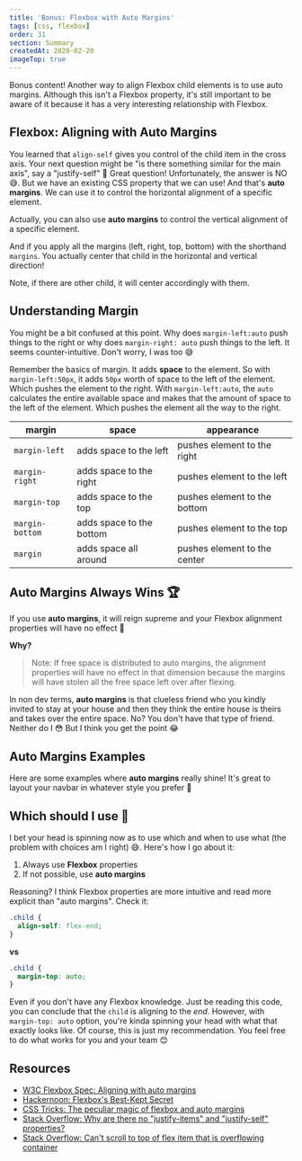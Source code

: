 ```yaml
---
title: 'Bonus: Flexbox with Auto Margins'
tags: [css, flexbox]
order: 31
section: Summary
createdAt: 2020-02-20
imageTop: true
---
```


Bonus content! Another way to align Flexbox child elements is to use auto margins. Although this isn't a Flexbox property, it's still important to be aware of it because it has a very interesting relationship with Flexbox.

<markdown-toc :hidden="false"></markdown-toc>

## Flexbox: Aligning with Auto Margins

You learned that `align-self` gives you control of the child item in the cross axis. Your next question might be "is there something similar for the main axis", say a "justify-self" 🤔 Great question! Unfortunately, the answer is NO 😅. But we have an existing CSS property that we can use! And that's **auto margins**. We can use it to control the horizontal alignment of a specific element.

<markdown-image name="auto-margins-horizontal" aspect-ratio="2x1"></markdown-image>

Actually, you can also use **auto margins** to control the vertical alignment of a specific element.

<markdown-image name="auto-margins-vertical" aspect-ratio="2x1"></markdown-image>

And if you apply all the margins (left, right, top, bottom) with the shorthand `margins`. You actually center that child in the horizontal and vertical direction!

<markdown-image name="auto-margins-center" aspect-ratio="2x1"></markdown-image>

Note, if there are other child, it will center accordingly with them.

<markdown-image name="auto-margins-center-with-others" aspect-ratio="2x1"></markdown-image>

## Understanding Margin

You might be a bit confused at this point. Why does `margin-left:auto` push things to the right or why does `margin-right: auto` push things to the left. It seems counter-intuitive. Don't worry, I was too 😅

Remember the basics of margin. It adds **space** to the element. So with `margin-left:50px`, it adds `50px` worth of space to the left of the element. Which pushes the element to the right. With `margin-left:auto`, the `auto` calculates the entire available space and makes that the amount of space to the left of the element. Which pushes the element all the way to the right.

<markdown-image name="auto-margins-understanding-margin"></markdown-image>

| margin          | space                    | appearance                   |
| --------------- | ------------------------ | ---------------------------- |
| `margin-left`   | adds space to the left   | pushes element to the right  |
| `margin-right`  | adds space to the right  | pushes element to the left   |
| `margin-top`    | adds space to the top    | pushes element to the bottom |
| `margin-bottom` | adds space to the bottom | pushes element to the top    |
| `margin`        | adds space all around    | pushes element to the center |

## Auto Margins Always Wins 🏆

If you use **auto margins**, it will reign supreme and your Flexbox alignment properties will have no effect 💪

<markdown-image name="auto-margins-vs-flexbox"></markdown-image>

**Why?**

> Note: If free space is distributed to auto margins, the alignment properties will have no effect in that dimension because the margins will have stolen all the free space left over after flexing.

In non dev terms, **auto margins** is that clueless friend who you kindly invited to stay at your house and then they think the entire house is theirs and takes over the entire space. No? You don't have that type of friend. Neither do I 😳 But I think you get the point 😂

## Auto Margins Examples

Here are some examples where **auto margins** really shine! It's great to layout your navbar in whatever style you prefer 🤩

<markdown-image name="auto-margins-examples"></markdown-image>

## Which should I use 🤔

I bet your head is spinning now as to use which and when to use what (the problem with choices am I right) 😅. Here's how I go about it:

1. Always use **Flexbox** properties
2. If not possible, use **auto margins**

Reasoning? I think Flexbox properties are more intuitive and read more explicit than "auto margins". Check it:

```css
.child {
  align-self: flex-end;
}
```

**vs**

```css
.child {
  margin-top: auto;
}
```

Even if you don't have any Flexbox knowledge. Just be reading this code, you can conclude that the `child` is aligning to the _end_. However, with `margin-top: auto` option, you're kinda spinning your head with what that exactly looks like. Of course, this is just my recommendation. You feel free to do what works for you and your team 😊

## Resources

- [W3C Flexbox Spec: Aligning with auto margins](https://www.w3.org/TR/css-flexbox-1/#auto-margins)
- [Hackernoon: Flexbox's Best-Kept Secret](https://hackernoon.com/flexbox-s-best-kept-secret-bd3d892826b6)
- [CSS Tricks: The peculiar magic of flexbox and auto margins](https://css-tricks.com/the-peculiar-magic-of-flexbox-and-auto-margins/)
- [Stack Overflow: Why are there no "justify-items" and "justify-self" properties?](https://stackoverflow.com/questions/32551291/in-css-flexbox-why-are-there-no-justify-items-and-justify-self-properties/33856609#33856609)
- [Stack Overflow: Can't scroll to top of flex item that is overflowing container](https://stackoverflow.com/questions/33454533/cant-scroll-to-top-of-flex-item-that-is-overflowing-container)

